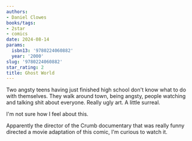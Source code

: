 ```yaml
---
authors:
- Daniel Clowes
books/tags:
- 2star
- comics
date: 2024-08-14
params:
  isbn13: '9780224060882'
  year: '2000'
slug: '9780224060882'
star_rating: 2
title: Ghost World
---
```


Two angsty teens having just finished high school don't know what to do with themselves. They walk around town, being angsty, people watching and talking shit about everyone. Really ugly art. A little surreal.

<!--more-->

I'm not sure how I feel about this.

Apparently the director of the Crumb documentary that was really funny directed a movie adaptation of this comic, I'm curious to watch it.